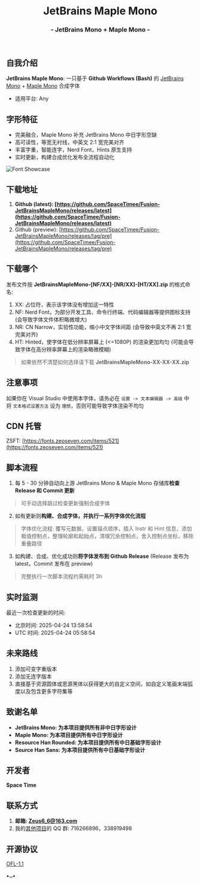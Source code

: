 <h1 align="center">JetBrains Maple Mono</h1>
<h3 align="center">- JetBrains Mono + Maple Mono -</h3>
</br>

## 自我介绍
**JetBrains Maple Mono**: 一只基于 **Github Workflows (Bash)** 的 [JetBrains Mono](https://github.com/JetBrains/JetBrainsMono) + [Maple Mono](https://github.com/subframe7536/maple-font) 合成字体

* 适用平台: Any

## 字形特征
* 完美融合，Maple Mono 补充 JetBrains Mono 中日字形空缺
* 高可读性，等宽无衬线，中英文 2:1 宽完美对齐
* 丰富字重，智能连字，Nerd Font，Hints 原生支持
* 实时更新，构建合成优化发布全流程自动化

![Font Showcase](https://github.com/user-attachments/assets/6587588d-1a9d-4ee7-a0f9-8dd2e7f417e0)

## 下载地址
1. **Github (latest): [https://github.com/SpaceTimee/Fusion-JetBrainsMapleMono/releases/latest](https://github.com/SpaceTimee/Fusion-JetBrainsMapleMono/releases/latest)**
2. Github (preview): [https://github.com/SpaceTimee/Fusion-JetBrainsMapleMono/releases/tag/pre](https://github.com/SpaceTimee/Fusion-JetBrainsMapleMono/releases/tag/pre)

## 下载哪个
发布文件按 **JetBrainsMapleMono-[NF/XX]-[NR/XX]-[HT/XX].zip** 的格式命名:

1. XX: 占位符，表示该字体没有增加这一特性
2. NF: Nerd Font，为部分开发工具、命令行终端、代码编辑器等提供图标支持 (会导致字体文件体积略微增大)
3. NR: CN Narrow，实验性功能，缩小中文字体间距 (会导致中英文不再 2:1 宽完美对齐)
4. HT: Hinted，使字体在低分辨率屏幕上 (<=1080P) 的渲染更加均匀 (可能会导致字体在高分辨率屏幕上的渲染略微模糊)

> 如果依然不清楚如何选择请下载 **JetBrainsMapleMono-XX-XX-XX.zip**

## 注意事项
如果你在 Visual Studio 中使用本字体，请务必在 `设置 -> 文本编辑器 -> 高级` 中将 `文本格式设置方法` 设为 `理想`，否则可能导致字体渲染不均匀

## CDN 托管
ZSFT: [https://fonts.zeoseven.com/items/521](https://fonts.zeoseven.com/items/521)

## 脚本流程
1. 每 5 - 30 分钟自动向上游 JetBrains Mono & Maple Mono 存储库**检查 Release 和 Commit 更新**

> 可手动选择跳过检查更新强制合成字体

2. 如有更新则**构建、合成字体，并执行一系列字体优化流程**

> 字体优化流程: 覆写元数据，设置锚点顺序，插入 Instr 和 Hint 信息，添加极值控制点，整理轮廓和起始点，清理冗余控制点，舍入控制点坐标，移除重叠路径

3. 如构建、合成、优化成功则**将字体发布到 Github Release** (Release 发布为 latest，Commit 发布在 preview)

> 完整执行一次脚本流程约需耗时 3h

## 实时监测
最近一次检查更新的时间:

* 北京时间: <!--BJT_TIME-->2025-04-24 13:58:54<!--BJT_TIME-->
* UTC 时间: <!--UTC_TIME-->2025-04-24 05:58:54<!--UTC_TIME-->

## 未来路线
1. 添加可变字重版本
2. 添加无连字版本
3. 直接基于资源圆体或思源黑体以获得更大的自定义空间，如自定义笔画末端弧度以及包含更多字符集等

## 致谢名单
* **JetBrains Mono: 为本项目提供所有非中日字形设计**
* **Maple Mono: 为本项目提供所有中日字形设计**
* **Resource Han Rounded: 为本项目提供所有中日基础字形设计**
* **Source Han Sans: 为本项目提供所有中日基础字形设计**

## 开发者
**Space Time**

## 联系方式
1. **邮箱: Zeus6_6@163.com**
2. 我的[其他项目](https://github.com/SpaceTimee/Sheas-Cealer)的 QQ 群: 716266896，338919498

## 开源协议
[OFL-1.1](https://github.com/SpaceTimee/Fusion-JetBrainsMapleMono?tab=OFL-1.1-1-ov-file)

•ᴗ•
